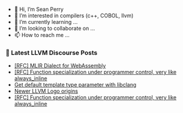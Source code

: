 - 👋 Hi, I’m Sean Perry
- 👀 I’m interested in compilers (c++, COBOL, llvm)
- 🌱 I’m currently learning ...
- 💞️ I’m looking to collaborate on ...
- 📫 How to reach me ...

<!---
s66perry/s66perry is a ✨ special ✨ repository because its `README.md` (this file) appears on your GitHub profile.
You can click the Preview link to take a look at your changes.
--->
### 📕 Latest LLVM Discourse Posts

<!-- DISCOURSE-LLVM:START -->
- [[RFC] MLIR Dialect for WebAssembly](https://discourse.llvm.org/t/rfc-mlir-dialect-for-webassembly/86758#post_9)
- [[RFC] Function specialization under programmer control, very like always_inline](https://discourse.llvm.org/t/rfc-function-specialization-under-programmer-control-very-like-always-inline/86851#post_13)
- [Get default template type parameter with libclang](https://discourse.llvm.org/t/get-default-template-type-parameter-with-libclang/86881#post_1)
- [Newer LLVM Logo origins](https://discourse.llvm.org/t/newer-llvm-logo-origins/86819#post_3)
- [[RFC] Function specialization under programmer control, very like always_inline](https://discourse.llvm.org/t/rfc-function-specialization-under-programmer-control-very-like-always-inline/86851#post_12)
<!-- DISCOURSE-LLVM:END -->

